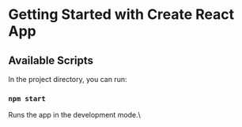 # Getting Started with Create React App

## Available Scripts

In the project directory, you can run:
### `npm start`

Runs the app in the development mode.\
